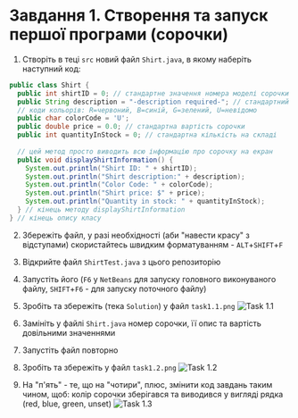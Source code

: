 # Завдання 1. Створення та запуск першої програми (сорочки)


1. Cтворіть в теці `src` новий файл `Shirt.java`, в якому наберіть наступний код:
```Java
public class Shirt {
  public int shirtID = 0; // стандартне значення номера моделі сорочки
  public String description = "-description required-"; // стандартний опис сорочки
  // коди кольорів: R=червоний, B=синій, G=зелений, U=невідомо
  public char colorCode = 'U';
  public double price = 0.0; // стандартна вартість сорочки
  public int quantityInStock = 0; // стандартна кількість на складі
  
  // цей метод просто виводить всю інформацію про сорочку на екран
  public void displayShirtInformation() {
    System.out.println("Shirt ID: " + shirtID);
    System.out.println("Shirt description:" + description);
    System.out.println("Color Code: " + colorCode);
    System.out.println("Shirt price: $" + price);
    System.out.println("Quantity in stock: " + quantityInStock);
  } // кінець методу displayShirtInformation
} // кінець опису класу
```

2. Збережіть файл, у разі необхідності (аби "навести красу" з відступами) скористайтесь швидким форматуванням - `ALT`+`SHIFT`+`F`
3. Відкрийте файл `ShirtTest.java` з цього репозиторію
4. Запустіть його (`F6` у `NetBeans` для запуску головного виконуваного файлу, `SHIFT`+`F6` - для запуску поточного файлу)
5. Зробіть та збережіть (тека `Solution`) у файл `task1.1.png`
![Task 1.1](https://github.com/ppc-ntu-khpi/java-first-Glerik23/tree/main/Solution/task1.1.png)

6. Замініть у файлі `Shirt.java` номер сорочки, її опис та вартість довільними значеннями
7. Запустіть файл повторно
8. Зробіть та збережіть у файл `task1.2.png`
![Task 1.2](https://github.com/ppc-ntu-khpi/java-first-Glerik23/tree/main/Solution/task1.2.png)

9. На "п'ять" - те, що на "чотири", плюс, змінити код завдань таким чином, щоб:
колір сорочки зберігався та виводився у вигляді рядка (red, blue, green, unset)
![Task 1.3](https://github.com/ppc-ntu-khpi/java-first-Glerik23/tree/main/Solution/task1.3.png)
